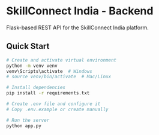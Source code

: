 # SkillConnect India - Backend

Flask-based REST API for the SkillConnect India platform.

## Quick Start
```bash
# Create and activate virtual environment
python -m venv venv
venv\Scripts\activate  # Windows
# source venv/bin/activate  # Mac/Linux

# Install dependencies
pip install -r requirements.txt

# Create .env file and configure it
# Copy .env.example or create manually

# Run the server
python app.py